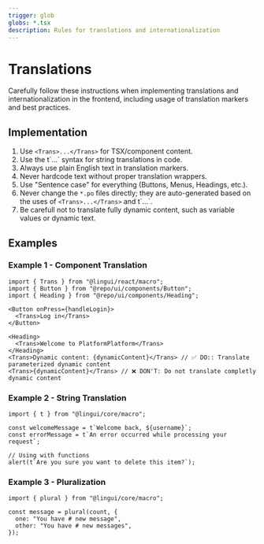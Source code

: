 ```yaml
---
trigger: glob
globs: *.tsx
description: Rules for translations and internationalization
---
```


# Translations

Carefully follow these instructions when implementing translations and internationalization in the frontend, including usage of translation markers and best practices.

## Implementation

1. Use `<Trans>...</Trans>` for TSX/component content.
2. Use the t\`...\` syntax for string translations in code.
3. Always use plain English text in translation markers.
4. Never hardcode text without proper translation wrappers.
5. Use "Sentence case" for everything (Buttons, Menus, Headings, etc.).
6. Never change the `*.po` files directly; they are auto-generated based on the uses of `<Trans>...</Trans>` and t\`...\`.
7. Be carefull not to translate fully dynamic content, such as variable values or dynamic text.

## Examples

### Example 1 - Component Translation

```tsx
import { Trans } from "@lingui/react/macro";
import { Button } from "@repo/ui/components/Button";
import { Heading } from "@repo/ui/components/Heading";

<Button onPress={handleLogin}>
  <Trans>Log in</Trans>
</Button>

<Heading>
  <Trans>Welcome to PlatformPlatform</Trans>
</Heading>
<Trans>Dynamic content: {dynamicContent}</Trans> // ✅ DO:: Translate parameterized dynamic content
<Trans>{dynamicContent}</Trans> // ❌ DON'T: Do not translate completly dynamic content
```

### Example 2 - String Translation

```tsx
import { t } from "@lingui/core/macro";

const welcomeMessage = t`Welcome back, ${username}`;
const errorMessage = t`An error occurred while processing your request`;

// Using with functions
alert(t`Are you sure you want to delete this item?`);
```

### Example 3 - Pluralization

```tsx
import { plural } from "@lingui/core/macro";

const message = plural(count, {
  one: "You have # new message",
  other: "You have # new messages",
});
```

